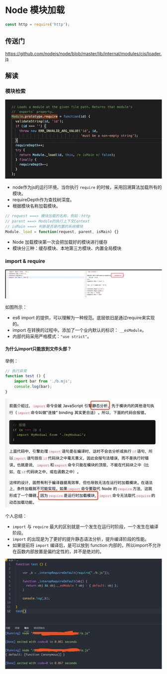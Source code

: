 # Node 模块加载

```javascript
const http = require('http');
```

## 传送门
https://github.com/nodejs/node/blob/master/lib/internal/modules/cjs/loader.js

## 解读

### 模块检索
![](media/16251942644019/16251951458650.jpg)
- node作为js的运行环境，当你执行 `require` 的时候，采用回溯算法加载所有的模块。
- requireDepth作为查找树深度。
- 根据模块名称加载模块。

```javascript
// request ===> 模块加载的名称，例如：http
// parent ===> Module的执行上下文Context
// isMain ===> 判断是否是内置的系统模块
Module._load = function(request, parent, isMain) {}
```

- Node 加载模块第一次会把加载好的模块进行缓存
- 模块分三种：缓存模块、本地第三方模块、内置全局模块

### import & require
![](media/16251942644019/16252149544209.jpg)

如图所示：
- es6 import 的提供，可以理解为一种规范。底层依旧是通过require来实现的。
- import 在转换的过程中。添加了一个业内默认的标识： `__esModule`。
- 内部代码采用严格模式：`"use strict"`。

#### 为什么import只能放到文件头部？
举例：
```javascript
// 执行异常
function test () {
    import bar from './b.mjs';
    console.log(bar);
}
```
![-w621](media/16251942644019/16253242263447.jpg)

个人总结：
- `import` 与 `require` 最大的区别就是一个发生在运行时阶段，一个发生在编译阶段。
- `import` 的出现是为了更好的提升静态语法分析，提升编译阶段的性能。
- 如果提前将 `import` 编译后，是可以放到 function 内部的，所以import不允许在函数内部放置是偏约定性的，并不是绝对的。

![-w772](media/16251942644019/16253247588971.jpg)


